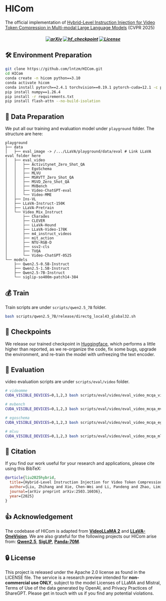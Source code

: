 # HICom

The official implementation of [Hybrid-Level Instruction Injection for Video Token Compression in Multi-modal Large Language Models](https://arxiv.org/abs/2503.16036) (CVPR 2025)



<h5 align="center">

[![arXiv](https://img.shields.io/badge/Arxiv-2503.16036-AD1C18.svg)](https://arxiv.org/abs/2503.16036)
[![hf_checkpoint](https://img.shields.io/badge/🤗-Checkpoints-9C276A.svg)](https://huggingface.co/lntzm/HICom_7B_qwen25_directg_local43_global32)
[![License](https://img.shields.io/badge/License-Apache%202.0-yellow)](https://github.com/lntzm/HICom/blob/main/LICENSE) 
</h5>

## 🛠️ Environment Preparation
```bash
git clone https://github.com/lntzm/HICom.git
cd HICom
conda create -n hicom python==3.10
conda activate hicom
conda install pytorch==2.4.1 torchvision==0.19.1 pytorch-cuda=12.1 -c pytorch -c nvidia
pip install numpy==1.26.4
pip install -r requirements.txt
pip install flash-attn --no-build-isolation
```

## 📜 Data Preparation
We put all our training and evaluation model under `playground` folder. The structure are here:
```
playground
├── data
│   ├── eval_image -> /.../LLaVA/playground/data/eval # Link LLaVA eval folder here
│   ├── eval_video
│   │   ├── Activitynet_Zero_Shot_QA
│   │   ├── EgoSchema
│   │   ├── MLVU
│   │   ├── MSRVTT_Zero_Shot_QA
│   │   ├── MSVD_Zero_Shot_QA
│   │   ├── MVBench
│   │   ├── Video-ChatGPT-eval
│   │   └── Video-MME
│   ├── Ins-VL
│   ├── LLaVA-Instruct-150K
│   ├── LLaVA-Pretrain
│   └── Video_Mix_Instruct
│       ├── Charades
│       ├── CLEVER
│       ├── LLaVA-Hound
│       ├── LLaVA-Video-178K
│       ├── m4_instruct_videos
│       ├── mit_action
│       ├── NTU-RGB-D
│       ├── ssv2-cls
│       ├── TVQA
│       └── Video-ChatGPT-0525
└── models
    ├── Qwen2.5-0.5B-Instruct
    ├── Qwen2.5-1.5B-Instruct
    ├── Qwen2.5-7B-Instruct
    └── siglip-so400m-patch14-384
```

## 💰 Train
Train scripts are under `scripts/qwen2.5_7B` folder.
```bash
bash scripts/qwen2.5_7B/release/directg_local43_global32.sh
```

## 🤗 Checkpoints
We release our trained checkpoint in [Huggingface](https://huggingface.co/lntzm/HICom_7B_qwen25_directg_local43_global32), which performs a little higher than reported, as we re-organize the code, fix some bugs, upgrade the environment, and re-train the model with unfreezing the text encoder.

## 🤖 Evaluation
video evaluation scripts are under `scripts/eval/video` folder.
```bash
# videomme
CUDA_VISIBLE_DEVICES=0,1,2,3 bash scripts/eval/video/eval_video_mcqa_videomme.sh CKPT_PATH

# mvbench
CUDA_VISIBLE_DEVICES=0,1,2,3 bash scripts/eval/video/eval_video_mcqa_mvbench.sh CKPT_PATH

# egoschema
CUDA_VISIBLE_DEVICES=0,1,2,3 bash scripts/eval/video/eval_video_mcqa_egoschema.sh CKPT_PATH

# mlvu
CUDA_VISIBLE_DEVICES=0,1,2,3 bash scripts/eval/video/eval_video_mcqa_mlvu.sh CKPT_PATH
```

## 📑 Citation

If you find our work useful for your research and applications, please cite using this BibTeX:
```bibtex
@article{liu2025hybrid,
  title={Hybrid-Level Instruction Injection for Video Token Compression in Multi-modal Large Language Models},
  author={Liu, Zhihang and Xie, Chen-Wei and Li, Pandeng and Zhao, Liming and Tang, Longxiang and Zheng, Yun and Liu, Chuanbin and Xie, Hongtao},
  journal={arXiv preprint arXiv:2503.16036},
  year={2025}
}
```

## 👍 Acknowledgement
The codebase of HICom is adapted from [**VideoLLaMA 2**](https://github.com/DAMO-NLP-SG/VideoLLaMA2) and [**LLaVA-OneVision**](https://github.com/LLaVA-VL/LLaVA-NeXT). We are also grateful for the following projects our HICom arise from:
[**Qwen2.5**](https://huggingface.co/collections/Qwen/qwen25-66e81a666513e518adb90d9e), [**SigLIP**](https://huggingface.co/collections/google/siglip-659d5e62f0ae1a57ae0e83ba), [**Panda-70M**](https://github.com/snap-research/Panda-70M).


## 🔒 License

This project is released under the Apache 2.0 license as found in the LICENSE file.
The service is a research preview intended for **non-commercial use ONLY**, subject to the model Licenses of LLaMA and Mistral, Terms of Use of the data generated by OpenAI, and Privacy Practices of ShareGPT. Please get in touch with us if you find any potential violations.
